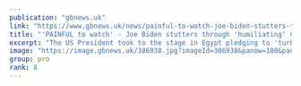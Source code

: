 ```yaml
---
publication: "gbnews.uk"
link: "https://www.gbnews.uk/news/painful-to-watch-joe-biden-stutters-through-humiliating-cop27-speech/386905"
title: "'PAINFUL to watch' - Joe Biden stutters through 'humiliating' Cop27 speech"
excerpt: "The US President took to the stage in Egypt pledging to 'turbocharge' the clean energy economy"
image: "https://image.gbnews.uk/386938.jpg?imageId=386938&panow=100&panoh=100&panox=0&panoy=0&heightw=100&heighth=100&heightx=0&heighty=0&width=1200&height=630"
group: pro
rank: 8
---
```

